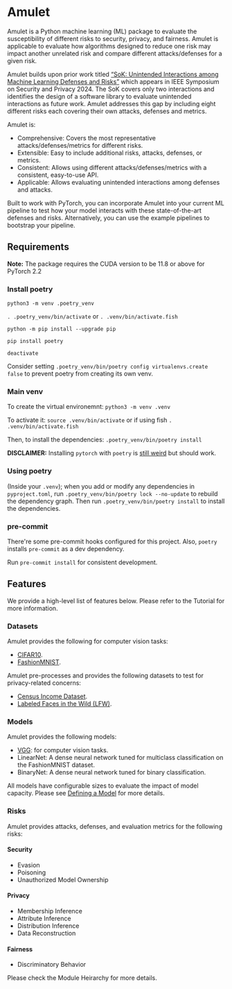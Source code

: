 # Amulet
Amulet is a Python machine learning (ML) package to evaluate the susceptibility of different risks to security, privacy, and fairness. Amulet is applicable to evaluate how algorithms designed to reduce one risk may impact another unrelated risk and compare different attacks/defenses for a given risk.

Amulet builds upon prior work titled [“SoK: Unintended Interactions among Machine Learning Defenses and Risks”](https://arxiv.org/abs/2312.04542) which appears in IEEE Symposium on Security and Privacy 2024. The SoK covers only two interactions and identifies the design of a software library to evaluate unintended interactions as future work. Amulet addresses this gap by including eight different risks each covering their own attacks, defenses and metrics.

Amulet is:
- Comprehensive: Covers the most representative attacks/defenses/metrics for different risks.
- Extensible: Easy to include additional risks, attacks, defenses, or metrics.
- Consistent: Allows using different attacks/defenses/metrics with a consistent, easy-to-use API.
- Applicable: Allows evaluating unintended interactions among defenses and attacks.


Built to work with PyTorch, you can incorporate Amulet into your current ML pipeline to test how your model interacts with these state-of-the-art defenses and risks. Alternatively, you can use the example pipelines to bootstrap your pipeline.

## Requirements

**Note:** The package requires the CUDA version to be 11.8 or above for PyTorch 2.2

### Install poetry

`python3 -m venv .poetry_venv`

`. .poetry_venv/bin/activate` or `. .venv/bin/activate.fish`

`python -m pip install --upgrade pip`

`pip install poetry`

`deactivate`

Consider setting `.poetry_venv/bin/poetry config virtualenvs.create false` to prevent poetry from creating its own venv.

### Main venv

To create the virtual environemnt:
`python3 -m venv .venv`

To activate it:
`source .venv/bin/activate` or if using fish `. .venv/bin/activate.fish`

Then, to install the dependencies:
`.poetry_venv/bin/poetry install`

**DISCLAIMER:** Installing `pytorch` with `poetry` is [still weird](https://github.com/python-poetry/poetry/blob/main/docs/repositories.md#explicit-package-sources) but should work.

### Using poetry

(Inside your `.venv`);
when you add or modify any dependencies in `pyproject.toml`, run `.poetry_venv/bin/poetry lock --no-update` to rebuild the dependency graph.
Then run `.poetry_venv/bin/poetry install` to install the dependencies.

### pre-commit

There're some pre-commit hooks configured for this project.
Also, `poetry` installs `pre-commit` as a dev dependency.

Run `pre-commit install` for consistent development.

## Features

We provide a high-level list of features below. Please refer to the Tutorial for more information.

### Datasets
Amulet provides the following for computer vision tasks:
- [CIFAR10](https://pytorch.org/vision/main/generated/torchvision.datasets.CIFAR10.html).
- [FashionMNIST](https://pytorch.org/vision/stable/generated/torchvision.datasets.FashionMNIST.html).

Amulet pre-processes and provides the following datasets to test for privacy-related concerns:
- [Census Income Dataset](https://archive.ics.uci.edu/dataset/20/census+income).
- [Labeled Faces in the Wild (LFW)](https://scikit-learn.org/stable/modules/generated/sklearn.datasets.fetch_lfw_people.html).

### Models
Amulet provides the following models:
- [VGG](https://viso.ai/deep-learning/vgg-very-deep-convolutional-networks/): for computer vision tasks.
- LinearNet: A dense neural network tuned for multiclass classification on the FashionMNIST dataset.
- BinaryNet: A dense neural network tuned for binary classification.

All models have configurable sizes to evaluate the impact of model capacity. Please see [Defining a Model]() for more details.

### Risks
Amulet provides attacks, defenses, and evaluation metrics for the following risks:
#### Security
- Evasion
- Poisoning
- Unauthorized Model Ownership

#### Privacy
- Membership Inference
- Attribute Inference
- Distribution Inference
- Data Reconstruction

#### Fairness
- Discriminatory Behavior

Please check the Module Heirarchy for more details.
